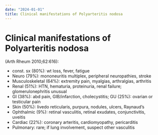 ```yaml
---
date: "2024-01-01"
title: Clinical manifestations of Polyarteritis nodosa
---
```


# Clinical manifestations of Polyarteritis nodosa

(Arth Rheum 2010;62:616):

* const. sx (80%): wt loss, fever, fatigue
* Neuro (79%): mononeuritis multiplex, peripheral neuropathies, stroke
* Musculoskeletal (64%): extremity pain, myalgias, arthralgias, arthritis
* Renal (51%): HTN, hematuria, proteinuria, renal failure; glomerulonephritis unusual
* GI (38%): abd pain, GIB/infarction, cholecystitis; GU (25%): ovarian or testicular pain
* Skin (50%): livedo reticularis, purpura, nodules, ulcers, Raynaud’s
* Ophthalmic (9%): retinal vasculitis, retinal exudates, conjunctivitis, uveitis
* Cardiac (22%): coronary arteritis, cardiomyopathy, pericarditis
* Pulmonary: rare; if lung involvement, suspect other vasculitis
